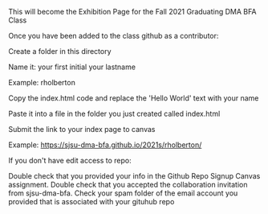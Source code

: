 This  will become the Exhibition Page for the Fall 2021 Graduating  DMA BFA Class

Once you have been added to the class github as a contributor:

Create a folder in this directory

Name it: your first initial your lastname

Example: rholberton

Copy the index.html code and replace the 'Hello World'  text with your name

Paste it into a file in the folder you just created called index.html

Submit the link to your index page to canvas

Example: https://sjsu-dma-bfa.github.io/2021s/rholberton/


If you don't have edit access to repo:

Double check that you provided your info in the Github Repo Signup Canvas assignment. 
Double check that you accepted the collaboration invitation from sjsu-dma-bfa. Check your spam folder of the email account you provided that is associated with your gituhub repo
 
